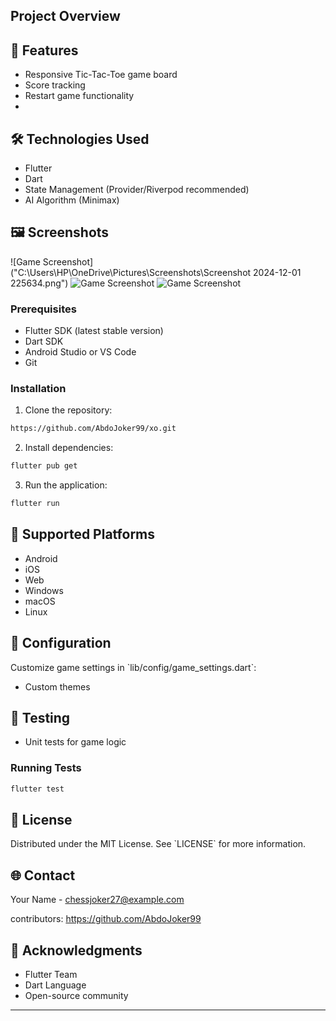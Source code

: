 
## Project Overview

## 🌟 Features
- Responsive Tic-Tac-Toe game board
- Score tracking
- Restart game functionality
- 
## 🛠 Technologies Used
- Flutter
- Dart
- State Management (Provider/Riverpod recommended)
- AI Algorithm (Minimax)

## 🖼️ Screenshots
![Game Screenshot]("C:\Users\HP\OneDrive\Pictures\Screenshots\Screenshot 2024-12-01 225634.png")
![Game Screenshot](screenshots/game_screenshot.png)
![Game Screenshot](screenshots/game_screenshot.png)

### Prerequisites
- Flutter SDK (latest stable version)
- Dart SDK
- Android Studio or VS Code
- Git

### Installation

1. Clone the repository:
```bash
https://github.com/AbdoJoker99/xo.git
```

2. Install dependencies:
```bash
flutter pub get
```

3. Run the application:
```bash
flutter run
```

## 📱 Supported Platforms
- Android
- iOS
- Web
- Windows
- macOS
- Linux

## 🔧 Configuration
Customize game settings in \`lib/config/game_settings.dart\`:
- Custom themes

## 🧪 Testing
- Unit tests for game logic

### Running Tests
```bash
flutter test
```


## 📄 License
Distributed under the MIT License. See \`LICENSE\` for more information.

## 🌐 Contact
Your Name - chessjoker27@example.com

contributors: https://github.com/AbdoJoker99

## 🙌 Acknowledgments
- Flutter Team
- Dart Language
- Open-source community

---
